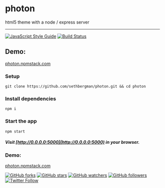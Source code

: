 # photon

html5 theme with a node / express server

--------------------------------------------------------------------------------

[![JavaScript Style Guide](https://img.shields.io/badge/code_style-standard-brightgreen.svg)](https://standardjs.com) [![Build Status](https://travis-ci.org/sethbergman/photon.svg?branch=master)](https://travis-ci.org/sethbergman/photon)


## Demo:

[photon.npmstack.com](http://photon.npmstack.com)

### Setup

```
git clone https://github.com/sethbergman/photon.git && cd photon
```

### Install dependencies

```
npm i
```

### Start the app

```
npm start
```

##### Visit [http://0.0.0.0:5000](http://0.0.0.0:5000) in your browser.

### Demo:

[photon.npmstack.com](photon.npmstack.com)


[![GitHub forks](https://img.shields.io/github/forks/sethbergman/photon.svg?style=social&label=Fork)](https://github.com/sethbergman/photon) [![GitHub stars](https://img.shields.io/github/stars/sethbergman/photon.svg?style=social&label=Star)](https://github.com/sethbergman/photon) [![GitHub watchers](https://img.shields.io/github/watchers/sethbergman/photon.svg?style=social&label=Watch)](https://github.com/sethbergman/photon) [![GitHub followers](https://img.shields.io/github/followers/sethbergman.svg?style=social&label=Follow)](https://github.com/sethbergman/photon) [![Twitter Follow](https://img.shields.io/twitter/follow/seth_bergman.svg?style=social)](https://twitter.com/seth_bergman)